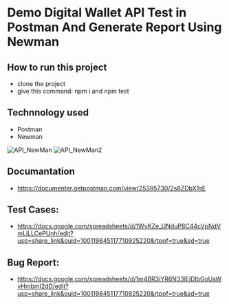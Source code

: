 # Demo Digital Wallet  API Test in Postman And Generate Report Using Newman

## How to run this project
- clone the project
- give this command:  npm  i  and  npm test

## Technnology used
- Postman
- Newman

![API_NewMan](https://user-images.githubusercontent.com/28690228/214348843-b2851868-7c70-46df-9370-6e104ed255b5.png)
![API_NewMan2](https://user-images.githubusercontent.com/28690228/214348861-0f4a627f-8114-4a0e-8fd8-f68e4f3b9926.png)


## Documantation
 - https://documenter.getpostman.com/view/25395730/2s8ZDbX1sE
 
## Test Cases:
- https://docs.google.com/spreadsheets/d/1WvKZe_UNduP8C44cVpNdVmLjLLCePUnh/edit?usp=share_link&ouid=100119845117710925220&rtpof=true&sd=true

## Bug Report:
- https://docs.google.com/spreadsheets/d/1m4BR3iYR6N33lEjDlbGoUsWvHmbmI2dD/edit?usp=share_link&ouid=100119845117710925220&rtpof=true&sd=true
